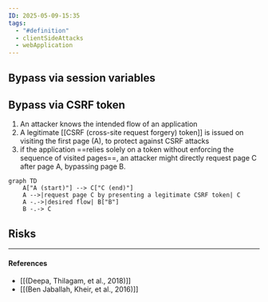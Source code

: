 ```yaml
---
ID: 2025-05-09-15:35
tags:
  - "#definition"
  - clientSideAttacks
  - webApplication
---
```

## Bypass via session variables


## Bypass via CSRF token

1. An attacker knows the intended flow of an application
2. A legitimate [[CSRF (cross-site request forgery) token]] is issued on visiting the first page (A), to protect against CSRF attacks
3. if the application ==relies solely on a  token without enforcing the sequence of visited pages==, an attacker might directly request page C after page A, bypassing page B.

```mermaid
graph TD
    A["A (start)"] --> C["C (end)"]
    A -->|request page C by presenting a legitimate CSRF token| C
    A -.->|desired flow| B["B"]
    B -.-> C
```

## Risks


---
#### References
- [[(Deepa, Thilagam, et al., 2018)]]
- [[(Ben Jaballah, Kheir, et al., 2016)]]
